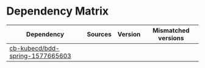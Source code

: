 # Dependency Matrix

Dependency | Sources | Version | Mismatched versions
---------- | ------- | ------- | -------------------
[cb-kubecd/bdd-spring-1577665603](https://github.com/cb-kubecd/bdd-spring-1577665603.git) |  | []() | 
